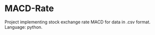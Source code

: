 # MACD-Rate

Project implementing stock exchange rate MACD for data in .csv format. Language: python.
